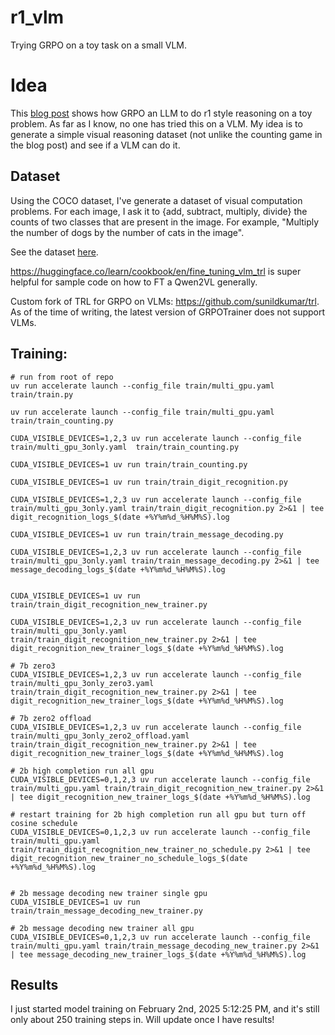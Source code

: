 # r1_vlm
Trying GRPO on a toy task on a small VLM.


# Idea
This [blog post](https://www.philschmid.de/mini-deepseek-r1) shows how GRPO an LLM to do r1 style reasoning
on a toy problem. As far as I know, no one has tried this on a VLM. My idea is to generate a simple visual reasoning
dataset (not unlike the counting game in the blog post) and see if a VLM can do it.

## Dataset
Using the COCO dataset, I've generate a dataset of visual computation problems. For each image, I ask it to {add, subtract, multiply, divide}
the counts of two classes that are present in the image. For example, "Multiply the number of dogs by the number of cats in the image".

See the dataset [here](https://huggingface.co/datasets/sunildkumar/coco-computation-r1).


https://huggingface.co/learn/cookbook/en/fine_tuning_vlm_trl is super helpful for sample code on how to FT a Qwen2VL generally. 

Custom fork of TRL for GRPO on VLMs: https://github.com/sunildkumar/trl. As of the time of writing, the latest version of GRPOTrainer does not support VLMs. 


## Training:
```
# run from root of repo
uv run accelerate launch --config_file train/multi_gpu.yaml  train/train.py

uv run accelerate launch --config_file train/multi_gpu.yaml  train/train_counting.py

CUDA_VISIBLE_DEVICES=1,2,3 uv run accelerate launch --config_file train/multi_gpu_3only.yaml  train/train_counting.py

CUDA_VISIBLE_DEVICES=1 uv run train/train_counting.py

CUDA_VISIBLE_DEVICES=1 uv run train/train_digit_recognition.py

CUDA_VISIBLE_DEVICES=1,2,3 uv run accelerate launch --config_file train/multi_gpu_3only.yaml train/train_digit_recognition.py 2>&1 | tee digit_recognition_logs_$(date +%Y%m%d_%H%M%S).log

CUDA_VISIBLE_DEVICES=1 uv run train/train_message_decoding.py

CUDA_VISIBLE_DEVICES=1,2,3 uv run accelerate launch --config_file train/multi_gpu_3only.yaml train/train_message_decoding.py 2>&1 | tee message_decoding_logs_$(date +%Y%m%d_%H%M%S).log


CUDA_VISIBLE_DEVICES=1 uv run train/train_digit_recognition_new_trainer.py

CUDA_VISIBLE_DEVICES=1,2,3 uv run accelerate launch --config_file train/multi_gpu_3only.yaml train/train_digit_recognition_new_trainer.py 2>&1 | tee digit_recognition_new_trainer_logs_$(date +%Y%m%d_%H%M%S).log

# 7b zero3
CUDA_VISIBLE_DEVICES=1,2,3 uv run accelerate launch --config_file train/multi_gpu_3only_zero3.yaml train/train_digit_recognition_new_trainer.py 2>&1 | tee digit_recognition_new_trainer_logs_$(date +%Y%m%d_%H%M%S).log

# 7b zero2 offload
CUDA_VISIBLE_DEVICES=1,2,3 uv run accelerate launch --config_file train/multi_gpu_3only_zero2_offload.yaml train/train_digit_recognition_new_trainer.py 2>&1 | tee digit_recognition_new_trainer_logs_$(date +%Y%m%d_%H%M%S).log

# 2b high completion run all gpu
CUDA_VISIBLE_DEVICES=0,1,2,3 uv run accelerate launch --config_file train/multi_gpu.yaml train/train_digit_recognition_new_trainer.py 2>&1 | tee digit_recognition_new_trainer_logs_$(date +%Y%m%d_%H%M%S).log

# restart training for 2b high completion run all gpu but turn off cosine schedule
CUDA_VISIBLE_DEVICES=0,1,2,3 uv run accelerate launch --config_file train/multi_gpu.yaml train/train_digit_recognition_new_trainer_no_schedule.py 2>&1 | tee digit_recognition_new_trainer_no_schedule_logs_$(date +%Y%m%d_%H%M%S).log


# 2b message decoding new trainer single gpu
CUDA_VISIBLE_DEVICES=1 uv run train/train_message_decoding_new_trainer.py

# 2b message decoding new trainer all gpu
CUDA_VISIBLE_DEVICES=0,1,2,3 uv run accelerate launch --config_file train/multi_gpu.yaml train/train_message_decoding_new_trainer.py 2>&1 | tee message_decoding_new_trainer_logs_$(date +%Y%m%d_%H%M%S).log

```

## Results
I just started model training on February 2nd, 2025 5:12:25 PM, and it's still only about 250 training steps in. Will update once I have results!
